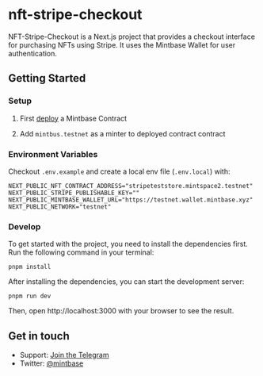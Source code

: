 # nft-stripe-checkout


NFT-Stripe-Checkout is a Next.js project that provides a checkout interface for purchasing NFTs using Stripe. It uses the Mintbase Wallet for user authentication.


## Getting Started

### Setup

1. First [deploy](https://mintbase.xyz/auth) a Mintbase Contract

2. Add `mintbus.testnet` as a minter to deployed contract contract

### Environment Variables


Checkout `.env.example` and create a local env file (`.env.local`) with:

```
NEXT_PUBLIC_NFT_CONTRACT_ADDRESS="stripeteststore.mintspace2.testnet"
NEXT_PUBLIC_STRIPE_PUBLISHABLE_KEY=""
NEXT_PUBLIC_MINTBASE_WALLET_URL="https://testnet.wallet.mintbase.xyz"
NEXT_PUBLIC_NETWORK="testnet"
```

### Develop

To get started with the project, you need to install the dependencies first. Run the following command in your terminal:

```
pnpm install
```

After installing the dependencies, you can start the development server:

```
pnpm run dev
```

Then, open http://localhost:3000 with your browser to see the result.

## Get in touch

- Support: [Join the Telegram](https://tg.me/mintdev)
- Twitter: [@mintbase](https://twitter.com/mintbase)